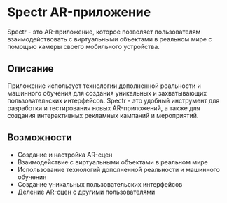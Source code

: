 # Spectr AR-приложение

Spectr - это AR-приложение, которое позволяет пользователям взаимодействовать с виртуальными объектами в реальном мире с помощью камеры своего мобильного устройства. 

## Описание

Приложение использует технологии дополненной реальности и машинного обучения для создания уникальных и захватывающих пользовательских интерфейсов. Spectr - это удобный инструмент для разработки и тестирования новых AR-приложений, а также для создания интерактивных рекламных кампаний и мероприятий.

## Возможности

* Создание и настройка AR-сцен
* Взаимодействие с виртуальными объектами в реальном мире
* Использование технологий дополненной реальности и машинного обучения
* Создание уникальных пользовательских интерфейсов
* Деление AR-сцен с другими пользователями
